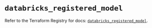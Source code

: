 # `databricks_registered_model`

Refer to the Terraform Registry for docs: [`databricks_registered_model`](https://registry.terraform.io/providers/databricks/databricks/1.33.0/docs/resources/registered_model).
